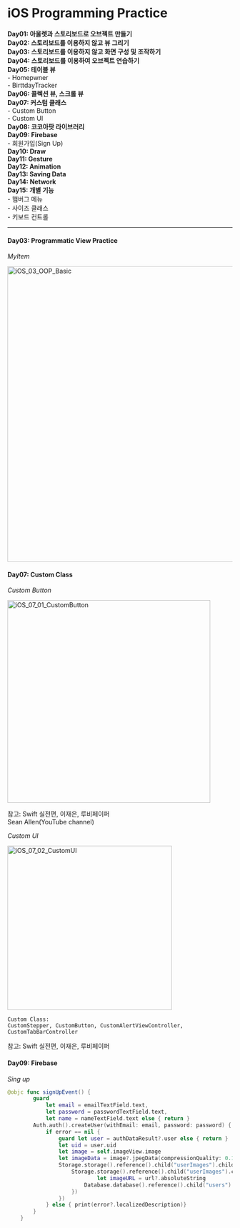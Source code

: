# iOS Programming Practice  


**Day01: 아울렛과 스토리보드로 오브젝트 만들기**  
**Day02: 스토리보드를 이용하지 않고 뷰 그리기**  
**Day03: 스토리보드를 이용하지 않고 화면 구성 및 조작하기**   
**Day04: 스토리보드를 이용하여 오브젝트 연습하기**  
**Day05: 테이블 뷰**  
	- Homepwner   
	- BirttdayTracker	  
**Day06: 콜렉션 뷰, 스크롤 뷰   
 Day07: 커스텀 클래스**  
	- Custom Button  
	- Custom UI  
**Day08: 코코아팟 라이브러리**  
**Day09: Firebase**  
	- 회원가입(Sign Up)  
**Day10: Draw**  
**Day11: Gesture**  
**Day12: Animation**  
**Day13: Saving Data**  
**Day14: Network**   
**Day15: 개별 기능**  
	- 햄버그 메뉴   
	- 사이즈 클래스   
	- 키보드 컨트롤   

 

--- 




  
#### Day03: Programmatic View Practice   

_MyItem_

<img width="662" alt="iOS_03_OOP_Basic" src="https://user-images.githubusercontent.com/47228549/57127261-c821f200-6dca-11e9-8dcc-490a46ce47bb.png">



#### Day07: Custom Class 

_Custom Button_


<img width="454" alt="iOS_07_01_CustomButton" src="https://user-images.githubusercontent.com/47228549/57120497-d5c87f00-6dac-11e9-8d6f-8facc2af5170.png">


참고: Swift 실전편, 이재은, 루비페이퍼  
Sean Allen(YouTube channel)


_Custom UI_

<img width="368" alt="iOS_07_02_CustomUI" src="https://user-images.githubusercontent.com/47228549/57126549-44670600-6dc8-11e9-8bb8-b3c671f4c021.png">  

	Custom Class: 
	CustomStepper, CustomButton, CustomAlertViewController, CustomTabBarController  
참고: Swift 실전편, 이재은, 루비페이퍼  


#### Day09: Firebase 
_Sing up_

```swift
@objc func signUpEvent() {
        guard
            let email = emailTextField.text,
            let password = passwordTextField.text,
            let name = nameTextField.text else { return }
        Auth.auth().createUser(withEmail: email, password: password) { (authDataResult, error) in
            if error == nil {
                guard let user = authDataResult?.user else { return }
                let uid = user.uid
                let image = self.imageView.image
                let imageData = image?.jpegData(compressionQuality: 0.1)  
                Storage.storage().reference().child("userImages").child(uid).putData(imageData!, metadata: nil, completion: { (storageMetaData, error) in
                    Storage.storage().reference().child("userImages").child(uid).downloadURL(completion: { (url, error) in             
                            let imageURL = url?.absoluteString
                        Database.database().reference().child("users").child(uid).setValue(["userName": name, "profileImageURL": imageURL])
                    })
                })
            } else { print(error?.localizedDescription)}
        }
    }
```